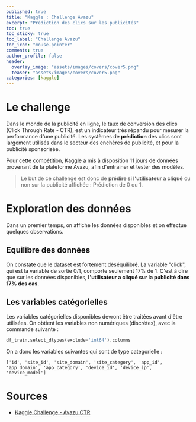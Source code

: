 ```yaml
---
published: true
title: "Kaggle : Challenge Avazu"
excerpt: "Prédiction des clics sur les publicités"
toc: true
toc_sticky: true
toc_label: "Challenge Avazu"
toc_icon: "mouse-pointer"
comments: true
author_profile: false
header:
  overlay_image: "assets/images/covers/cover5.png"
  teaser: "assets/images/covers/cover5.png"
categories: [kaggle]
---
```


<script type="text/javascript" async
  src="https://cdn.mathjax.org/mathjax/latest/MathJax.js?config=TeX-MML-AM_CHTML">
</script>

# Le challenge

Dans le monde de la publicité en ligne, le taux de conversion des clics (Click Through Rate - CTR), est un indicateur très répandu pour mesurer la performance d'une publicité. Les systèmes de **prédiction** des clics sont largement utilisés dans le secteur des enchères de publicité, et pour la publicité sponsorisée.

Pour cette compétition, Kaggle a mis à disposition 11 jours de données provenant de la plateforme Avazu, afin d'entrainer et tester des modèles.

> Le but de ce challenge est donc de **prédire si l'utilisateur a cliqué** ou non sur la publicité affichée : Prédiction de 0 ou 1.

# Exploration des données

Dans un premier temps, on affiche les données disponibles et on effectue quelques observations.

## Equilibre des données

On constate que le dataset est fortement déséquilibré. La variable "click", qui est la variable de sortie 0/1, comporte seulement 17% de 1. C'est à dire que sur les données disponibles, **l'utilisateur a cliqué sur la publicité dans 17% des cas**.

## Les variables catégorielles

Les variables catégorielles disponibles devront être traitées avant d'être utilisées. On obtient les variables non numériques (discrètes), avec la commande suivante :

```python
df_train.select_dtypes(exclude='int64').columns
```

On a donc les variables suivantes qui sont de type categorielle :

```
['id', 'site_id', 'site_domain', 'site_category', 'app_id', 'app_domain', 'app_category', 'device_id', 'device_ip', 'device_model']
```



# Sources

- [Kaggle Challenge - Avazu CTR](https://www.kaggle.com/c/avazu-ctr-prediction)
